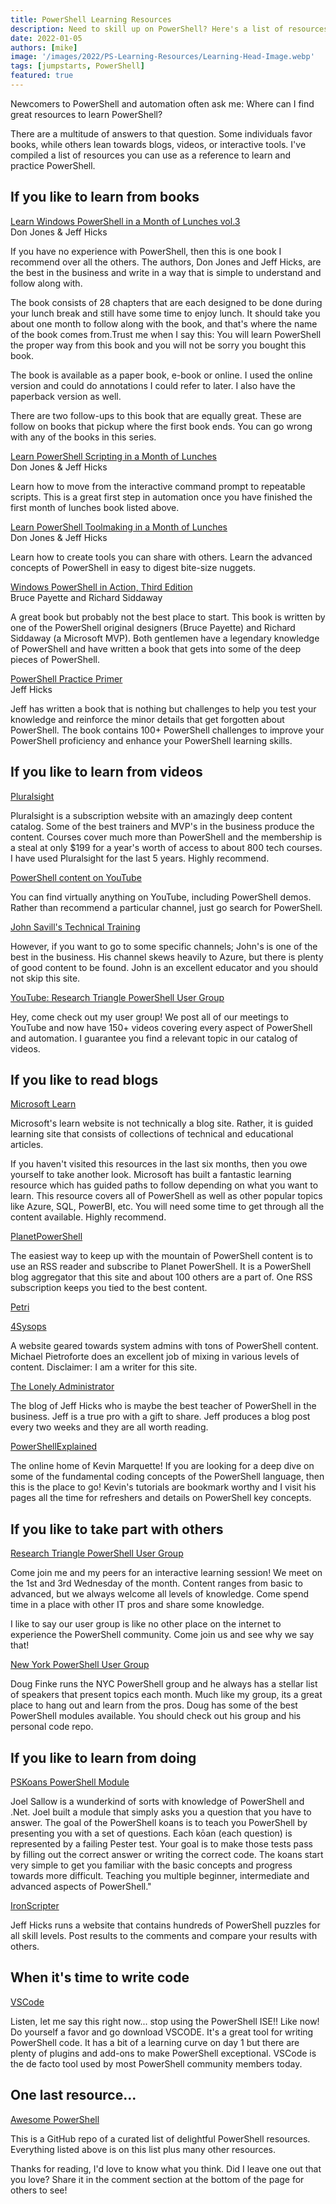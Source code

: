 ```yaml
---
title: PowerShell Learning Resources
description: Need to skill up on PowerShell? Here's a list of resources I recommend to get your yourself started learning.
date: 2022-01-05
authors: [mike]
image: '/images/2022/PS-Learning-Resources/Learning-Head-Image.webp'
tags: [jumpstarts, PowerShell]
featured: true
---
```


Newcomers to PowerShell and automation often ask me: Where can I find great resources to learn PowerShell?

There are a multitude of answers to that question. Some individuals favor books, while others lean towards blogs, videos, or interactive tools. I've compiled a list of resources you can use as a reference to learn and practice PowerShell.

## If you like to learn from books

[Learn Windows PowerShell in a Month of Lunches vol.3](https://www.manning.com/books/learn-windows-powershell-in-a-month-of-lunches-third-edition?ref=commandline.ninja)\
Don Jones & Jeff Hicks

If you have no experience with PowerShell, then this is one book I recommend over all the others. The authors, Don Jones and Jeff Hicks, are the best in the business and write in a way that is simple to understand and follow along with.

The book consists of 28 chapters that are each designed to be done during your lunch break and still have some time to enjoy lunch. It should take you about one month to follow along with the book, and that's where the name of the book comes from.Trust me when I say this: You will learn PowerShell the proper way from this book and you will not be sorry you bought this book.

The book is available as a paper book, e-book or online. I used the online version and could do annotations I could refer to later. I also have the paperback version as well.

There are two follow-ups to this book that are equally great. These are follow on books that pickup where the first book ends. You can go wrong with any of the books in this series.

[Learn PowerShell Scripting in a Month of Lunches](https://www.manning.com/books/learn-powershell-scripting-in-a-month-of-lunches?ref=commandline.ninja)\
Don Jones & Jeff Hicks

Learn how to move from the interactive command prompt to repeatable scripts. This is a great first step in automation once you have finished the first month of lunches book listed above.

[Learn PowerShell Toolmaking in a Month of Lunches](https://www.manning.com/books/learn-powershell-toolmaking-in-a-month-of-lunches?ref=commandline.ninja)\
Don Jones & Jeff Hicks

Learn how to create tools you can share with others. Learn the advanced concepts of PowerShell in easy to digest bite-size nuggets.

[Windows PowerShell in Action, Third Edition](https://www.manning.com/books/windows-powershell-in-action-third-edition?ref=commandline.ninja)\
Bruce Payette and Richard Siddaway

A great book but probably not the best place to start. This book is written by one of the PowerShell original designers (Bruce Payette) and Richard Siddaway (a Microsoft MVP). Both gentlemen have a legendary knowledge of PowerShell and have written a book that gets into some of the deep pieces of PowerShell.

[PowerShell Practice Primer](https://leanpub.com/psprimer?ref=commandline.ninja)\
Jeff Hicks

Jeff has written a book that is nothing but challenges to help you test your knowledge and reinforce the minor details that get forgotten about PowerShell. The book contains 100+ PowerShell challenges to improve your PowerShell proficiency and enhance your PowerShell learning skills.

## If you like to learn from videos

[Pluralsight](https://www.pluralsight.com/?ref=commandline.ninja)

Pluralsight is a subscription website with an amazingly deep content catalog. Some of the best trainers and MVP's in the business produce the content. Courses cover much more than PowerShell and the membership is a steal at only $199 for a year's worth of access to about 800 tech courses. I have used Pluralsight for the last 5 years. Highly recommend.

[PowerShell content on YouTube](https://www.google.com/search?q=youtube+powershell&oq=youtube+powershell&aqs=chrome..69i57j0i512l2j0i22i30l2j69i60l3.6560j0j1&sourceid=chrome&ie=UTF-8&ref=commandline.ninja)

You can find virtually anything on YouTube, including PowerShell demos. Rather than recommend a particular channel, just go search for PowerShell.

[John Savill's Technical Training](https://www.youtube.com/c/NTFAQGuy?ref=commandline.ninja)

However, if you want to go to some specific channels; John's is one of the best in the business. His channel skews heavily to Azure, but there is plenty of good content to be found. John is an excellent educator and you should not skip this site.

[YouTube: Research Triangle PowerShell User Group](https://www.youtube.com/rtpsug?ref=commandline.ninja)

Hey, come check out my user group! We post all of our meetings to YouTube and now have 150+ videos covering every aspect of PowerShell and automation. I guarantee you find a relevant topic in our catalog of videos.

## If you like to read blogs

[Microsoft Learn](https://docs.microsoft.com/en-us/learn/?WT.mc_id=CDM-MVP-5004073&ref=commandline.ninja)

Microsoft's learn website is not technically a blog site. Rather, it is guided learning site that consists of collections of technical and educational articles.

If you haven't visited this resources in the last six months, then you owe yourself to take another look. Microsoft has built a fantastic learning resource which has guided paths to follow depending on what you want to learn. This resource covers all of PowerShell as well as other popular topics like Azure, SQL, PowerBI, etc. You will need some time to get through all the content available. Highly recommend.

[PlanetPowerShell](https://www.planetpowershell.com/)

The easiest way to keep up with the mountain of PowerShell content is to use an RSS reader and subscribe to Planet PowerShell. It is a PowerShell blog aggregator that this site and about 100 others are a part of. One RSS subscription keeps you tied to the best content.

[Petri](https://petri.com/category/powershell/)

[4Sysops](https://4sysops.com/?ref=commandline.ninja)

A website geared towards system admins with tons of PowerShell content. Michael Pietroforte does an excellent job of mixing in various levels of content. Disclaimer: I am a writer for this site.

[The Lonely Administrator](https://jdhitsolutions.com/blog/?ref=commandline.ninja)

The blog of Jeff Hicks who is maybe the best teacher of PowerShell in the business. Jeff is a true pro with a gift to share. Jeff produces a blog post every two weeks and they are all worth reading.

[PowerShellExplained](https://powershellexplained.com/?ref=commandline.ninja)

The online home of Kevin Marquette! If you are looking for a deep dive on some of the fundamental coding concepts of the PowerShell language, then this is the place to go! Kevin's tutorials are bookmark worthy and I visit his pages all the time for refreshers and details on PowerShell key concepts.

## If you like to take part with others

[Research Triangle PowerShell User Group](https://rtpsug.com/?ref=commandline.ninja)

Come join me and my peers for an interactive learning session! We meet on the 1st and 3rd Wednesday of the month. Content ranges from basic to advanced, but we always welcome all levels of knowledge. Come spend time in a place with other IT pros and share some knowledge.

I like to say our user group is like no other place on the internet to experience the PowerShell community. Come join us and see why we say that!

[New York PowerShell User Group](https://www.meetup.com/NycPowershellMeetup?ref=commandline.ninja)

Doug Finke runs the NYC PowerShell group and he always has a stellar list of speakers that present topics each month. Much like my group, its a great place to hang out and learn from the pros. Doug has some of the best PowerShell modules available. You should check out his group and his personal code repo.

## If you like to learn from doing

[PSKoans PowerShell Module](https://github.com/vexx32/PSKoans?ref=commandline.ninja)

Joel Sallow is a wunderkind of sorts with knowledge of PowerShell and .Net. Joel built a module that simply asks you a question that you have to answer. The goal of the PowerShell koans is to teach you PowerShell by presenting you with a set of questions. Each kōan (each question) is represented by a failing Pester test. Your goal is to make those tests pass by filling out the correct answer or writing the correct code. The koans start very simple to get you familiar with the basic concepts and progress towards more difficult. Teaching you multiple beginner, intermediate and advanced aspects of PowerShell."

[IronScripter](https://ironscripter.us/?ref=commandline.ninja)

Jeff Hicks runs a website that contains hundreds of PowerShell puzzles for all skill levels. Post results to the comments and compare your results with others.

## When it's time to write code

[VSCode](https://code.visualstudio.com/?ref=commandline.ninja)

Listen, let me say this right now... stop using the PowerShell ISE!! Like now! Do yourself a favor and go download VSCODE. It's a great tool for writing PowerShell code. It has a bit of a learning curve on day 1 but there are plenty of plugins and add-ons to make PowerShell exceptional. VSCode is the de facto tool used by most PowerShell community members today.

## One last resource...

[Awesome PowerShell](https://github.com/janikvonrotz/awesome-powershell?ref=commandline.ninja)

This is a GitHub repo of a curated list of delightful PowerShell resources. Everything listed above is on this list plus many other resources.

Thanks for reading, I'd love to know what you think. Did I leave one out that you love? Share it in the comment section at the bottom of the page for others to see!
